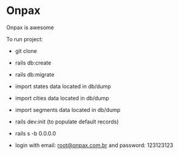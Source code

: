 # Onpax

Onpax is awesome

To run project:

* git clone

* rails db:create

* rails db:migrate

* import states data located in db/dump

* import cities data located in db/dump

* import segments data located in db/dump

* rails dev:init (to populate default records)

* rails s -b 0.0.0.0

* login with email: root@onpax.com.br and password: 123123123
